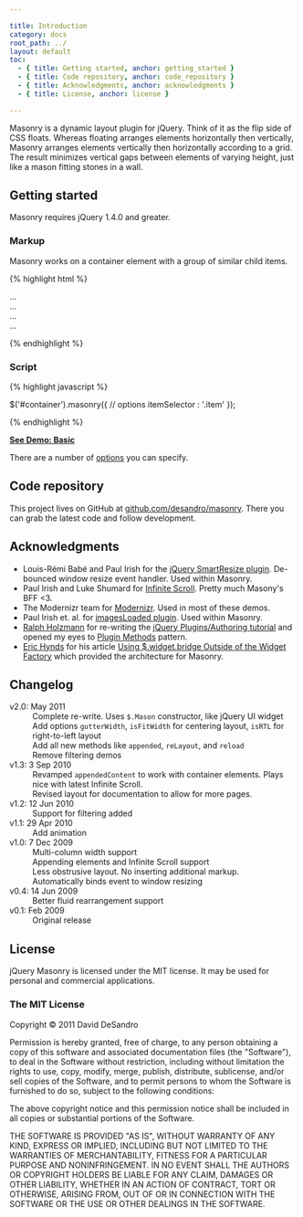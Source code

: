 ```yaml
---

title: Introduction
category: docs
root_path: ../
layout: default
toc:
  - { title: Getting started, anchor: getting_started }
  - { title: Code repository, anchor: code_repository }
  - { title: Acknowledgments, anchor: acknowledgments }
  - { title: License, anchor: license }

---
```


Masonry is a dynamic layout plugin for jQuery. Think of it as the flip side of CSS floats. Whereas floating arranges elements horizontally then vertically, Masonry arranges elements vertically then horizontally according to a grid. The result minimizes vertical gaps between elements of varying height, just like a mason fitting stones in a wall.

## Getting started

Masonry requires jQuery 1.4.0 and greater.

### Markup

Masonry works on a container element with a group of similar child items.

{% highlight html %}

<div id="container">
  <div class="item">...</div>
  <div class="item">...</div>
  <div class="item">...</div>
  ...
</div>

{% endhighlight %}

### Script

{% highlight javascript %}

$('#container').masonry({
  // options
  itemSelector : '.item'
});

{% endhighlight %}

[**See Demo: Basic**](../demos/basic.html)

There are a number of [options](options.html) you can specify.

## Code repository

This project lives on GitHub at [github.com/desandro/masonry](http://github.com/desandro/masonry). There you can grab the latest code and follow development.

## Acknowledgments

+ Louis-Rémi Babé and Paul Irish for the [jQuery SmartResize plugin](http://github.com/louisremi/jquery-smartresize). De-bounced window resize event handler. Used within Masonry.
+ Paul Irish and Luke Shumard for [Infinite Scroll](http://www.infinite-scroll.com). Pretty much Masony's BFF &lt;3.
+ The Modernizr team for [Modernizr](http://www.modernizr.com/). Used in most of these demos.
+ Paul Irish et. al. for [imagesLoaded plugin](https://gist.github.com/268257). Used within Masonry.
+ [Ralph Holzmann](http://twitter.com/ralphholzmann) for re-writing the [jQuery Plugins/Authoring tutorial](http://docs.jquery.com/Plugins/Authoring) and opened my eyes to [Plugin Methods](http://docs.jquery.com/Plugins/Authoring#Plugin_Methods) pattern.
+ [Eric Hynds](http://www.erichynds.com/) for his article [Using $.widget.bridge Outside of the Widget Factory](http://www.erichynds.com/jquery/using-jquery-ui-widget-factory-bridge/) which provided the architecture for Masonry.

## Changelog

<dl>
  <dt>v2.0: May 2011</dt>
    <dd>Complete re-write. Uses <code>$.Mason</code> constructor, like jQuery UI widget</dd>
    <dd>Add options <code>gutterWidth</code>, <code>isFitWidth</code> for centering layout, <code>isRTL</code> for right-to-left layout</dd>
    <dd>Add all new methods like <code>appended</code>, <code>reLayout</code>, and <code>reload</code></dd>
    <dd>Remove filtering demos</dd>
  <dt>v1.3: 3 Sep 2010</dt>
    <dd>Revamped <code>appendedContent</code> to work with container elements.  Plays nice with latest Infinite Scroll.</dd>
    <dd>Revised layout for documentation to allow for more pages.</dd>
  <dt>v1.2: 12 Jun 2010</dt>
    <dd>Support for filtering added</dd>
  <dt>v1.1: 29 Apr 2010</dt>
    <dd>Add animation</dd>
  <dt>v1.0: 7 Dec 2009</dt>
    <dd>Multi-column width support</dd>
  <dd>Appending elements and Infinite Scroll support</dd>
    <dd>Less obstrusive layout. No inserting additional markup.</dd>
    <dd>Automatically binds event to window resizing</dd>
  <dt>v0.4: 14 Jun 2009</dt>
    <dd>Better fluid rearrangement support</dd>
  <dt>v0.1: Feb 2009</dt>
    <dd>Original release</dd>
</dl>

## License

jQuery Masonry is licensed under the MIT license. It may be used for personal and commercial applications.

<div class="license-copy">
  <h3>The MIT License</h3>
  <p>Copyright &copy; 2011 David DeSandro</p>
  <p>Permission is hereby granted, free of charge, to any person obtaining a copy of this software and associated documentation files (the "Software"), to deal in the Software without restriction, including without limitation the rights to use, copy, modify, merge, publish, distribute, sublicense, and/or sell copies of the Software, and to permit persons to whom the Software is furnished to do so, subject to the following conditions:</p>
  <p>The above copyright notice and this permission notice shall be included in all copies or substantial portions of the Software.</p>
  <p>THE SOFTWARE IS PROVIDED "AS IS", WITHOUT WARRANTY OF ANY KIND, EXPRESS OR IMPLIED, INCLUDING BUT NOT LIMITED TO THE WARRANTIES OF MERCHANTABILITY, FITNESS FOR A PARTICULAR PURPOSE AND NONINFRINGEMENT. IN NO EVENT SHALL THE AUTHORS OR COPYRIGHT HOLDERS BE LIABLE FOR ANY CLAIM, DAMAGES OR OTHER LIABILITY, WHETHER IN AN ACTION OF CONTRACT, TORT OR OTHERWISE, ARISING FROM, OUT OF OR IN CONNECTION WITH THE SOFTWARE OR THE USE OR OTHER DEALINGS IN THE SOFTWARE.</p>
</div>